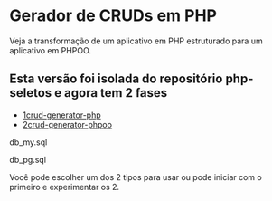 # Gerador de CRUDs em PHP

Veja a transformação de um aplicativo em PHP estruturado para um aplicativo em PHPOO.

## Esta versão foi isolada do repositório php-seletos e agora tem 2 fases

- [1crud-generator-php](1crud-generator-php)
- [2crud-generator-phpoo](2crud-generator-phpoo)

db_my.sql

db_pg.sql


Você pode escolher um dos 2 tipos para usar ou pode iniciar com o primeiro e experimentar os 2.
